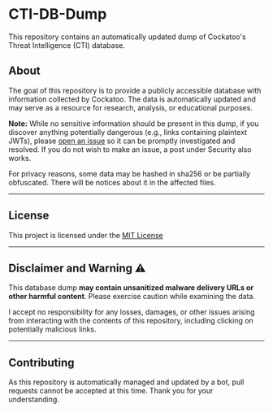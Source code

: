 # CTI-DB-Dump

This repository contains an automatically updated dump of Cockatoo's Threat Intelligence (CTI) database.

## About

The goal of this repository is to provide a publicly accessible database with information collected by Cockatoo. The data is automatically updated and may serve as a resource for research, analysis, or educational purposes.

**Note:** While no sensitive information should be present in this dump, if you discover anything potentially dangerous (e.g., links containing plaintext JWTs), please [open an issue](https://github.com/DominicTWHV/CTI-DB-Dump/issues) so it can be promptly investigated and resolved. If you do not wish to make an issue, a post under Security also works.

For privacy reasons, some data may be hashed in sha256 or be partially obfuscated. There will be notices about it in the affected files.

---

## License

This project is licensed under the [MIT License](https://opensource.org/licenses/MIT)

---

## Disclaimer and Warning ⚠️

This database dump **may contain unsanitized malware delivery URLs or other harmful content**. Please exercise caution while examining the data.

I accept no responsibility for any losses, damages, or other issues arising from interacting with the contents of this repository, including clicking on potentially malicious links.

---

## Contributing

As this repository is automatically managed and updated by a bot, pull requests cannot be accepted at this time. Thank you for your understanding.
